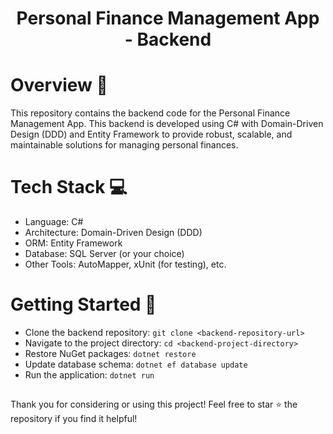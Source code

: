 <h1 align="center">Personal Finance Management App - Backend</h1>

# Overview 📝
This repository contains the backend code for the Personal Finance Management App. This backend is developed using C# with Domain-Driven Design (DDD) and Entity Framework to provide robust, scalable, and maintainable solutions for managing personal finances.

# Tech Stack 💻
- Language: C#
- Architecture: Domain-Driven Design (DDD)
- ORM: Entity Framework
- Database: SQL Server (or your choice)
- Other Tools: AutoMapper, xUnit (for testing), etc.

# Getting Started 🚀
- Clone the backend repository: `git clone <backend-repository-url>`
- Navigate to the project directory: `cd <backend-project-directory>`
- Restore NuGet packages: `dotnet restore`
- Update database schema: `dotnet ef database update`
- Run the application: `dotnet run`

##
Thank you for considering or using this project! Feel free to star ⭐ the repository if you find it helpful!
